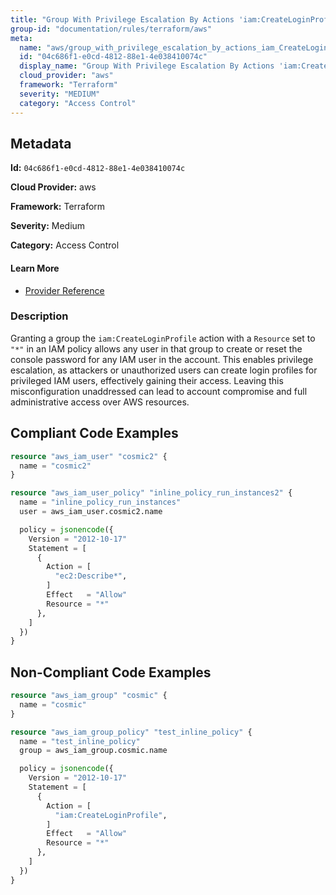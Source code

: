 ```yaml
---
title: "Group With Privilege Escalation By Actions 'iam:CreateLoginProfile'"
group-id: "documentation/rules/terraform/aws"
meta:
  name: "aws/group_with_privilege_escalation_by_actions_iam_CreateLoginProfile"
  id: "04c686f1-e0cd-4812-88e1-4e038410074c"
  display_name: "Group With Privilege Escalation By Actions 'iam:CreateLoginProfile'"
  cloud_provider: "aws"
  framework: "Terraform"
  severity: "MEDIUM"
  category: "Access Control"
---
```

## Metadata

**Id:** `04c686f1-e0cd-4812-88e1-4e038410074c`

**Cloud Provider:** aws

**Framework:** Terraform

**Severity:** Medium

**Category:** Access Control

#### Learn More

 - [Provider Reference](https://registry.terraform.io/providers/hashicorp/aws/latest/docs/resources/iam_group_policy#policy)

### Description

 Granting a group the `iam:CreateLoginProfile` action with a `Resource` set to `"*"` in an IAM policy allows any user in that group to create or reset the console password for any IAM user in the account. This enables privilege escalation, as attackers or unauthorized users can create login profiles for privileged IAM users, effectively gaining their access. Leaving this misconfiguration unaddressed can lead to account compromise and full administrative access over AWS resources.


## Compliant Code Examples
```terraform
resource "aws_iam_user" "cosmic2" {
  name = "cosmic2"
}

resource "aws_iam_user_policy" "inline_policy_run_instances2" {
  name = "inline_policy_run_instances"
  user = aws_iam_user.cosmic2.name

  policy = jsonencode({
    Version = "2012-10-17"
    Statement = [
      {
        Action = [
          "ec2:Describe*",
        ]
        Effect   = "Allow"
        Resource = "*"
      },
    ]
  })
}

```
## Non-Compliant Code Examples
```terraform
resource "aws_iam_group" "cosmic" {
  name = "cosmic"
}

resource "aws_iam_group_policy" "test_inline_policy" {
  name = "test_inline_policy"
  group = aws_iam_group.cosmic.name

  policy = jsonencode({
    Version = "2012-10-17"
    Statement = [
      {
        Action = [
          "iam:CreateLoginProfile",
        ]
        Effect   = "Allow"
        Resource = "*"
      },
    ]
  })
}


```